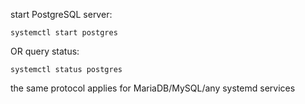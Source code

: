 start PostgreSQL server:

`systemctl start postgres`

OR query status:

`systemctl status postgres`

the same protocol applies for MariaDB/MySQL/any systemd services
